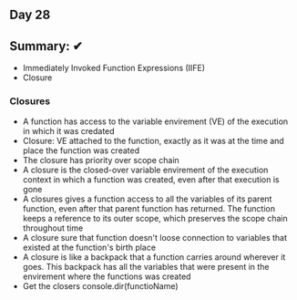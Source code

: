 ## Day 28

## Summary: ✔
* Immediately Invoked Function Expressions (IIFE)
* Closure

### Closures
*  A function has access to the variable envirement (VE) of the execution in which it was credated
*  Closure: VE attached to the function, exactly as it was at the time and place the function was created
*  The closure has priority over scope chain
*  A closure is the closed-over variable envirement of the execution context in which a function was created, even after that execution is gone
*  A closures gives a function access to all the variables of its parent function, even after that parent function has returned. The function keeps a reference to its outer scope, which preserves the scope chain throughout time
*  A closure sure that function doesn't loose connection to variables that existed at the function's birth place
*  A closure is like a backpack that a function carries around wherever it goes. This backpack has all the variables that were present in the envirement where the functions was created
*  Get the closers console.dir(functioName)
